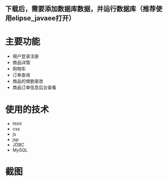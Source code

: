 ## 下载后，需要添加数据库数据，并运行数据库（推荐使用elipse_javaee打开）
# 主要功能
* 用户登录注册
* 商品详情
* 购物车
* 订单查询
* 商品的增删查改
* 商品订单信息后台查看

# 使用的技术
* html
* css
* js
* jsp
* JDBC
* MySQL

# 截图
